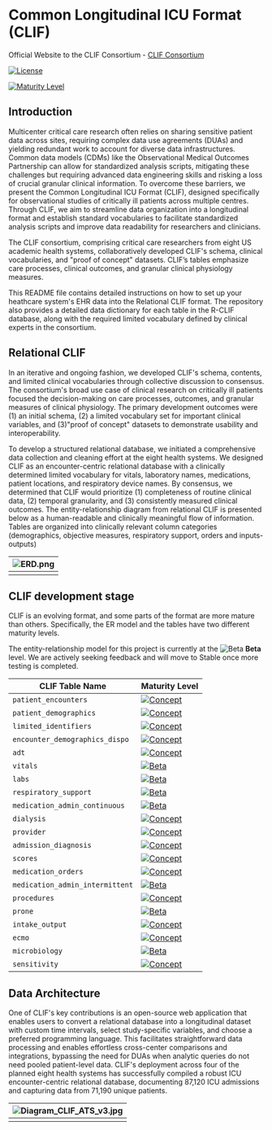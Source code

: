 # Common Longitudinal ICU Format (CLIF)

Official Website to the CLIF Consortium - [CLIF Consortium](https://kaveric.github.io/clif-consortium/about.html)

[![License](https://img.shields.io/badge/license-Apache%202.0-blue.svg)](https://opensource.org/licenses/Apache-2.0)

[![Maturity Level](https://img.shields.io/badge/maturity-Beta-yellow)](https://github.com/08wparker/CLIF-1.0/blob/main/maturity.md)


## Introduction
Multicenter critical care research often relies on sharing sensitive patient data across sites, requiring complex data use agreements (DUAs) and yielding redundant work to account for diverse data infrastructures. Common data models (CDMs) like the Observational Medical Outcomes Partnership can allow for standardized analysis scripts, mitigating these challenges but requiring advanced data engineering skills and risking a loss of crucial granular clinical information. To overcome these barriers, we present the Common Longitudinal ICU Format (CLIF), designed specifically for observational studies of critically ill patients across multiple centres. Through CLIF, we aim to streamline data organization into a longitudinal format and establish standard vocabularies to facilitate standardized analysis scripts and improve data readability for researchers and clinicians.

The CLIF consortium, comprising critical care researchers from eight US academic health systems, collaboratively developed CLIF's schema, clinical vocabularies, and "proof of concept" datasets. CLIF’s tables emphasize care processes, clinical outcomes, and granular clinical physiology measures.

This README file contains detailed instructions on how to set up your heathcare system's EHR data into the Relational CLIF format. The repository also provides a detailed data dictionary for each table in the R-CLIF database, along with the required limited vocabulary defined by clinical experts in the consortium. 

## Relational CLIF

In an iterative and ongoing fashion, we developed CLIF's schema, contents, and limited clinical vocabularies through collective discussion to consensus. The consortium's broad use case of clinical research on critically ill patients focused the decision-making on care processes, outcomes, and granular measures of clinical physiology. The primary development outcomes were (1) an initial schema, (2) a limited vocabulary set for important clinical variables, and (3)"proof of concept" datasets to demonstrate usability and interoperability.

To develop a structured relational database, we initiated a comprehensive data collection and cleaning effort at the eight health systems. We designed CLIF as an encounter-centric relational database with a clinically determined limited vocabulary for vitals, laboratory names, medications, patient locations, and respiratory device names. By consensus, we determined that CLIF would prioritize (1) completeness of routine clinical data, (2) temporal granularity, and (3) consistently measured clinical outcomes. The entity-relationship diagram from relational CLIF is presented below as a human-readable and clinically meaningful flow of information. Tables are organized into clinically relevant column categories (demographics, objective measures, respiratory support, orders and inputs-outputs)

| ![ERD.png](/images/ERD.png) | 
|:--:| 
||


## CLIF development stage

CLIF is an evolving format, and some parts of the format are more mature than others. Specifically, the ER model and the tables have two different maturity levels.

The entity-relationship model for this project is currently at the ![Beta](https://img.shields.io/badge/Maturity-Beta-yellow) **Beta** level. We are actively seeking feedback and will move to Stable once more testing is completed.

| CLIF Table Name                      | Maturity Level                                                                 |
|--------------------------------------|--------------------------------------------------------------------------------|
| `patient_encounters`                 | [![Concept](https://img.shields.io/badge/Maturity-Concept-orange)](maturity.md)  |
| `patient_demographics`               | [![Concept](https://img.shields.io/badge/Maturity-Concept-orange)](maturity.md)  |
| `limited_identifiers`                | [![Concept](https://img.shields.io/badge/Maturity-Concept-orange)](maturity.md)  |
| `encounter_demographics_dispo`       | [![Concept](https://img.shields.io/badge/Maturity-Concept-orange)](maturity.md)  |
| `adt`                                | [![Concept](https://img.shields.io/badge/Maturity-Concept-orange)](maturity.md)  |
| `vitals`                             | [![Beta](https://img.shields.io/badge/Maturity-Beta-yellow)](maturity.md)      |
| `labs`                               | [![Beta](https://img.shields.io/badge/Maturity-Beta-yellow)](maturity.md)      |
| `respiratory_support`                | [![Beta](https://img.shields.io/badge/Maturity-Beta-yellow)](maturity.md)      |
| `medication_admin_continuous`        | [![Beta](https://img.shields.io/badge/Maturity-Beta-yellow)](maturity.md)      |
| `dialysis`                           | [![Concept](https://img.shields.io/badge/Maturity-Concept-orange)](maturity.md)  |
| `provider`                           | [![Concept](https://img.shields.io/badge/Maturity-Concept-orange)](maturity.md)  |
| `admission_diagnosis`                | [![Concept](https://img.shields.io/badge/Maturity-Concept-orange)](maturity.md)  |
| `scores`                             | [![Concept](https://img.shields.io/badge/Maturity-Concept-orange)](maturity.md)  |
| `medication_orders`                  | [![Concept](https://img.shields.io/badge/Maturity-Concept-orange)](maturity.md)  |
| `medication_admin_intermittent`      | [![Beta](https://img.shields.io/badge/Maturity-Beta-yellow)](maturity.md)      |
| `procedures`                         | [![Concept](https://img.shields.io/badge/Maturity-Concept-orange)](maturity.md)  |
| `prone`                              | [![Beta](https://img.shields.io/badge/Maturity-Beta-yellow)](maturity.md)      |
| `intake_output`                      | [![Concept](https://img.shields.io/badge/Maturity-Concept-orange)](maturity.md)  |
| `ecmo`                               | [![Concept](https://img.shields.io/badge/Maturity-Concept-orange)](maturity.md)  |
| `microbiology`                       | [![Beta](https://img.shields.io/badge/Maturity-Beta-yellow)](maturity.md)      |
| `sensitivity`                        | [![Concept](https://img.shields.io/badge/Maturity-Concept-orange)](maturity.md)  |


## Data Architecture 

One of CLIF's key contributions is an open-source web application that enables users to convert a relational database into a longitudinal dataset with custom time intervals, select study-specific variables, and choose a preferred programming language. This facilitates straightforward data processing and enables effortless cross-center comparisons and integrations, bypassing the need for DUAs when analytic queries do not need pooled patient-level data. CLIF's deployment across four of the planned eight health systems has successfully compiled a robust ICU encounter-centric relational database, documenting 87,120 ICU admissions and capturing data from 71,190 unique patients.

| ![Diagram_CLIF_ATS_v3.jpg](/images/Diagram_CLIF_ATS_v3.jpg) | 
|:--:| 
||



